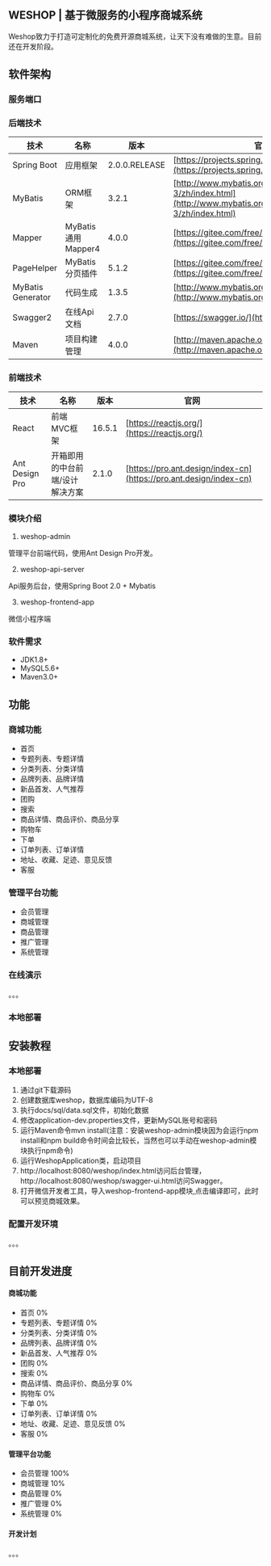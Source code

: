 WESHOP |  基于微服务的小程序商城系统
---
Weshop致力于打造可定制化的免费开源商城系统，让天下没有难做的生意。目前还在开发阶段。

## 软件架构

### 服务端口



### 后端技术

技术 | 名称 | 版本 | 官网
----|------|----|----
Spring Boot | 应用框架 | 2.0.0.RELEASE | [https://projects.spring.io/spring-boot/](https://projects.spring.io/spring-boot/)
MyBatis | ORM框架 | 3.2.1 |  [http://www.mybatis.org/mybatis-3/zh/index.html](http://www.mybatis.org/mybatis-3/zh/index.html)
Mapper | MyBatis 通用 Mapper4 | 4.0.0 |  [https://gitee.com/free/Mapper](https://gitee.com/free/Mapper)
PageHelper | MyBatis 分页插件 | 5.1.2 |  [https://gitee.com/free/Mybatis_PageHelper](https://gitee.com/free/Mybatis_PageHelper)
MyBatis Generator | 代码生成 | 1.3.5 |  [http://www.mybatis.org/generator/index.html](http://www.mybatis.org/generator/index.html)
Swagger2 | 在线Api文档 | 2.7.0 |  [https://swagger.io/](https://swagger.io/)
Maven | 项目构建管理 | 4.0.0 |  [http://maven.apache.org](http://maven.apache.org/)

### 前端技术

技术 | 名称 | 版本 |  官网
----|------|----|----
React | 前端MVC框架 | 16.5.1 |  [https://reactjs.org/](https://reactjs.org/)
Ant Design Pro | 开箱即用的中台前端/设计解决方案 | 2.1.0 |  [https://pro.ant.design/index-cn](https://pro.ant.design/index-cn)

### 模块介绍

1. weshop-admin

管理平台前端代码，使用Ant Design Pro开发。

2. weshop-api-server

Api服务后台，使用Spring Boot 2.0 + Mybatis

3. weshop-frontend-app

微信小程序端

### 软件需求

- JDK1.8+
- MySQL5.6+
- Maven3.0+

## 功能

### 商城功能

- 首页
- 专题列表、专题详情
- 分类列表、分类详情
- 品牌列表、品牌详情
- 新品首发、人气推荐
- 团购
- 搜索
- 商品详情、商品评价、商品分享
- 购物车
- 下单
- 订单列表、订单详情
- 地址、收藏、足迹、意见反馈
- 客服

### 管理平台功能

- 会员管理
- 商城管理
- 商品管理
- 推广管理
- 系统管理

### 在线演示

。。。

### 本地部署

## 安装教程

### 本地部署
1. 通过git下载源码
2. 创建数据库weshop，数据库编码为UTF-8
3. 执行docs/sql/data.sql文件，初始化数据
3. 修改application-dev.properties文件，更新MySQL账号和密码
4. 运行Maven命令mvn install(注意：安装weshop-admin模块因为会运行npm install和npm build命令时间会比较长，当然也可以手动在weshop-admin模块执行npm命令)
5. 运行WeshopApplication类，启动项目
6. http://localhost:8080/weshop/index.html访问后台管理，http://localhost:8080/weshop/swagger-ui.html访问Swagger。
7. 打开微信开发者工具，导入weshop-frontend-app模块,点击编译即可，此时可以预览商城效果。

### 配置开发环境

。。。


## 目前开发进度

#### 商城功能

- 首页 0%
- 专题列表、专题详情 0%
- 分类列表、分类详情 0%
- 品牌列表、品牌详情 0%
- 新品首发、人气推荐 0%
- 团购 0%
- 搜索 0%
- 商品详情、商品评价、商品分享 0%
- 购物车 0%
- 下单 0%
- 订单列表、订单详情 0%
- 地址、收藏、足迹、意见反馈 0%
- 客服 0%

#### 管理平台功能

- 会员管理 100%
- 商城管理 10%
- 商品管理 0%
- 推广管理 0%
- 系统管理 0%

#### 开发计划

。。。
